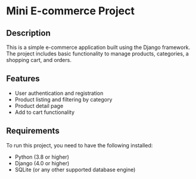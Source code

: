 # Mini E-commerce Project

## Description
This is a simple e-commerce application built using the Django framework. The project includes basic functionality to manage products, categories, a shopping cart, and orders.

## Features
- User authentication and registration
- Product listing and filtering by category
- Product detail page
- Add to cart functionality

## Requirements

To run this project, you need to have the following installed:

- Python (3.8 or higher)
- Django (4.0 or higher)
- SQLite (or any other supported database engine)


